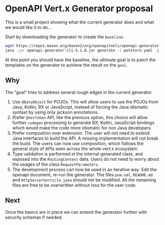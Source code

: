 # OpenAPI Vert.x Generator proposal

This is a small project showing what the current generator does and what we would like it to do...

Start by downloading the generator to create the `baseline`:

```bash
wget https://repo1.maven.org/maven2/org/openapitools/openapi-generator-cli/5.1.0/openapi-generator-cli-5.1.0.jar
java -jar openapi-generator-cli-5.1.0.jar generate -i petstore.yaml -g java-vertx-web -o baseline
```

At this point you should have the baseline, the ultimate goal is to patch the templates on the generator to achieve the result on the `goal`.

## Why

The "goal" tries to address several rough edges in the current generator.

1. Use `@DataObject` for POJOs. This will allow users to use the POJOs from Java, Kotlin, RX or JavaScript, instead of forcing the Java idiomatic syntaxt by using only jackson annotations.
2. Prefer `@VertxGen` API, like the previous option, this choice will allow further `codegen` processing to generate RX, Kotlin, JavaScript bindings which would make the code more idiomatic for non Java developers.
3. Prefer composition over extension. The user will not need to extend Java interfaces to build the API. A missing implementation will not break the build. The users can now use composition, which follows the general style of APIs seen across the whole vert.x ecosystem.
4. Type validation is performed in the internal generated class, and exposed into the `RoutingContext` data. Users do not need to worry about the usages of the class `RequestParameters`.
5. The development process can now be used in an iterative way. Edit the openapi document, re-run the generator. The files `pom.xml`, `README.md` and `HttpServerVerticle.java` should not be modified. All the remaining files are free to be overwritten without loss for the user code.

## Next

Once the basics are in place we can extend the generator further with security schemas if needed.